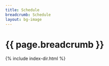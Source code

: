 ```yaml
---
title: Schedule
breadcrumb: Schedule
layout: bg-image
---
```

# {{ page.breadcrumb }}

{% include index-dir.html %}
